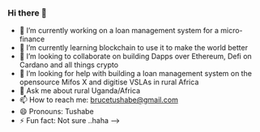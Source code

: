 ### Hi there 👋


- 🔭 I’m currently working on a loan management system for a micro-finance
- 🌱 I’m currently learning blockchain to use it to make the world better
- 👯 I’m looking to collaborate on building Dapps over Ethereum, Defi on Cardano and all things crypto
- 🤔 I’m looking for help with building a loan management system on the opensource Mifos X and digitise VSLAs in rural Africa
- 💬 Ask me about rural Uganda/Africa
- 📫 How to reach me: brucetushabe@gmail.com
- 😄 Pronouns: Tushabe
- ⚡ Fun fact: Not sure ..haha
-->
